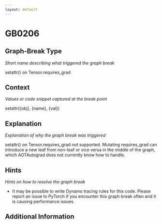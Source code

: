 ```yaml
---
layout: default
---
```

# GB0206

## Graph-Break Type
*Short name describing what triggered the graph break*

setattr() on Tensor.requires_grad

## Context
*Values or code snippet captured at the break point*

setattr({obj}, {name}, {val})

## Explanation
*Explanation of why the graph break was triggered*

setattr() on Tensor.requires_grad not supported. Mutating requires_grad can introduce a new leaf from non-leaf or vice versa in the middle of the graph, which AOTAutograd does not currently know how to handle.

## Hints
*Hints on how to resolve the graph break*

- It may be possible to write Dynamo tracing rules for this code. Please report an issue to PyTorch if you encounter this graph break often and it is causing performance issues.


## Additional Information

<!-- ADDITIONAL INFORMATION START - Add custom information below this line -->

<!-- ADDITIONAL INFORMATION END -->

